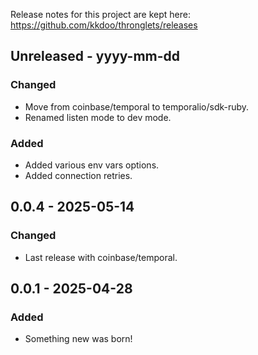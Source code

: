 Release notes for this project are kept here: https://github.com/kkdoo/thronglets/releases

## Unreleased - yyyy-mm-dd

### Changed

- Move from coinbase/temporal to temporalio/sdk-ruby.
- Renamed listen mode to dev mode.

### Added

- Added various env vars options.
- Added connection retries.

## 0.0.4 - 2025-05-14

### Changed

- Last release with coinbase/temporal.

## 0.0.1 - 2025-04-28

### Added

- Something new was born!
